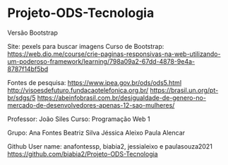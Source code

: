 # Projeto-ODS-Tecnologia
Versão Bootstrap

Site: pexels para buscar imagens
Curso de Bootstrap: https://web.dio.me/course/crie-paginas-responsivas-na-web-utilizando-um-poderoso-framework/learning/798a09a2-67dd-4878-9e4a-8787f14bf5bd

Fontes de pesquisa:
https://www.ipea.gov.br/ods/ods5.html
http://visoesdefuturo.fundacaotelefonica.org.br/
https://brasil.un.org/pt-br/sdgs/5
https://abeinfobrasil.com.br/desigualdade-de-genero-no-mercado-de-desenvolvedores-apenas-12-sao-mulheres/

Professor: João Siles
Curso: Programação Web 1

Grupo:
Ana Fontes
Beatriz Silva
Jéssica Aleixo
Paula Alencar 

Github
User name: anafontessp, biabia2, jessialeixo e paulasouza2021
https://github.com/biabia2/Projeto-ODS-Tecnologia


